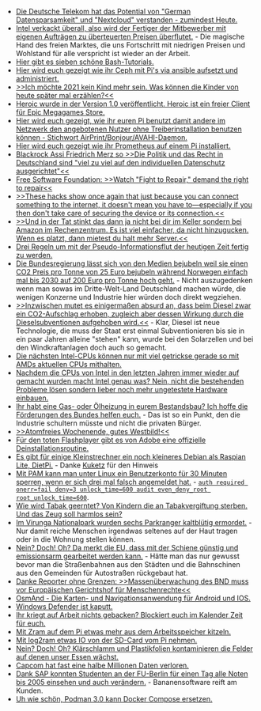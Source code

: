 * [Die Deutsche Telekom hat das Potential von "German Datensparsamkeit" und "Nextcloud" verstanden - zumindest Heute.](https://nextcloud.com/blog/telekom-and-nextcloud-offer-collaboration-platform-for-european-data-sovereignty-and-gdpr-compliance/)
* [Intel verkackt überall, also wird der Fertiger der Mitbewerber mit eigenen Aufträgen zu überteuerten Preisen überflutet.](https://www.heise.de/news/Intel-verhandelt-mit-Samsung-und-TSMC-ueber-Outsourcing-der-CPU-Produktion-5019586.html) - Die magische Hand des freien Marktes, die uns Fortschritt mit niedrigen Preisen und Wohlstand für alle verspricht ist wieder an der Arbeit.
* [Hier gibt es sieben schöne Bash-Tutorials.](https://opensource.com/article/21/1/bash)
* [Hier wird euch gezeigt wie ihr Ceph mit Pi's via ansible aufsetzt und administriert.](https://opensource.com/article/21/1/ceph-raspberry-pi)
* [>>Ich möchte 2021 kein Kind mehr sein. Was können die Kinder von heute später mal erzählen?<<](https://kiezschreiber.blogspot.com/2021/01/grandpa-simpson-erzahlt.html)
* [Heroic wurde in der Version 1.0 veröffentlicht. Heroic ist ein freier Client für Epic Megagames Store.](https://www.onli-blogging.de/2001/Heroic-1.0-veroeffentlicht,-FOSS-Client-fuer-Epic.html)
* [Hier wird euch gezeigt, wie ihr euren Pi benutzt damit andere im Netzwerk den angebotenen Nutzer ohne Treiberinstallation benutzen können - Stichwort AirPrint/Bonjour/AVAHI-Daemon.](https://pimylifeup.com/raspberry-pi-airprint/)
* [Hier wird euch gezeigt wie ihr Prometheus auf einem Pi installiert.](https://pimylifeup.com/raspberry-pi-prometheus/)
* [Blackrock Assi Friedrich Merz so >>Die Politik und das Recht in Deutschland sind "viel zu viel auf den individuellen Datenschutz ausgerichtet"<<](https://blog.fefe.de/?ts=a10285ae)
* [Free Software Foundation: >>Watch "Fight to Repair," demand the right to repair<<](https://www.fsf.org/blogs/community/watch-fight-to-repair-demand-the-right-to-repair)
* [>>These hacks show once again that just because you can connect something to the internet, it doesn't mean you have to—especially if you then don't take care of securing the device or its connection.<<](https://www.vice.com/en/article/m7apnn/your-cock-is-mine-now-hacker-locks-internet-connected-chastity-cage-demands-ransom)
* [>>Und in der Tat stinkt das dann ja nicht bei dir im Keller sondern bei Amazon im Rechenzentrum. Es ist viel einfacher, da nicht hinzugucken. Wenn es platzt, dann mietest du halt mehr Server.<<](https://blog.fefe.de/?ts=a102b606)
* [Drei Regeln um mit der Pseudo-Informationsflut der heutigen Zeit fertig zu werden.](https://opensource.com/article/21/1/email-rules)
* [Die Bundesregierung lässt sich von den Medien bejubeln weil sie einen CO2 Preis pro Tonne von 25 Euro bejubeln während Norwegen einfach mal bis 2030 auf 200 Euro pro Tonne hoch geht.](https://www.sonnenseite.com/de/politik/norwegen-verdreifacht-co%e2%82%82-abgabe-bis-2030/) - Nicht auszugedenken wenn man sowas im Dritte-Welt-Land Deutschland machen würde, die wenigen Konzerne und Industrie hier würden doch direkt wegziehen.
* [>>Inzwischen mutet es einigermaßen absurd an, dass beim Diesel zwar ein CO2-Aufschlag erhoben, zugleich aber dessen Wirkung durch die Dieselsubventionen aufgehoben wird.<<](https://www.sonnenseite.com/de/mobilitaet/brennstoffemissionshandel-corona-cent-auf-den-co%e2%82%82%e2%80%91preis/) - Klar, Diesel ist neue Technologie, die muss der Staat erst einmal Subventionieren bis sie in ein paar Jahren alleine "stehen" kann, wurde bei den Solarzellen und bei den Windkraftanlagen doch auch so gemacht.
* [Die nächsten Intel-CPUs können nur mit viel getrickse gerade so mit AMDs aktuellen CPUs mithalten.](https://www.planet3dnow.de/cms/60579-hersteller-benchmarks-sehen-intel-rocket-lake-bei-games-in-front/)
* [Nachdem die CPUs von Intel in den letzten Jahren immer wieder auf gemacht wurden macht Intel genau was? Nein, nicht die bestehenden Probleme lösen sondern lieber noch mehr ungetestete Hardware einbauen.](https://www.bleepingcomputer.com/news/security/intel-adds-hardware-based-ransomware-detection-to-11th-gen-cpus/)
* [Ihr habt eine Gas- oder Ölheizung in eurem Bestandsbau? Ich hoffe die Förderungen des Bundes helfen euch.](https://www.sonnenseite.com/de/tipps/welche-mehrkosten-kommen-auf-hauseigentuemer-zu/) - Das ist so ein Punkt, den die Industrie schultern müsste und nicht die privaten Bürger.
* [>>Atomfreies Wochenende, gutes Westbild!<<](https://www.henning-uhle.eu/wirtschaft-soziales/atomfreies-wochenende-gutes-westbild)
* [Für den toten Flashplayer gibt es von Adobe eine offizielle Deinstallationsroutine.](https://www.planet3dnow.de/cms/60599-flash-player-uninstaller-ende-des-adobe-flash-players/)
* [Es gibt für einige Kleinstrechner ein noch kleineres Debian als Raspian Lite, DietPi.](https://dietpi.com/#download) - Danke [Kuketz](https://www.kuketz-blog.de/dietpi-raspberry-pi-auf-diaet-raspberry-pi-teil2/) für den Hinweis
* [Mit PAM kann man unter Linux ein Benutzerkonto für 30 Minuten sperren, wenn er sich drei mal falsch angemeldet hat.](https://www.kuketz-blog.de/pam_tally2-in-kombination-mit-nitrokey-linux-nutzer-authentifikation/) - [`auth required onerr=fail deny=3 unlock_time=600 audit even_deny_root root_unlock_time=600`](https://wiki.archlinux.org/index.php/PAM).
* [Wie wird Tabak geerntet? Von Kindern die an Tabakvergiftung sterben. Und das Zeug soll harmlos sein?](https://netzfrauen.org/2021/01/11/tobacco/)
* [Im Virunga Nationalpark wurden sechs Parkranger kaltblütig ermordet.](https://netzfrauen.org/2021/01/11/virunga/) - Nur damit reiche Menschen irgendwas seltenes auf der Haut tragen oder in die Wohnung stellen können.
* [Nein? Doch! Oh? Da merkt die EU, dass mit der Schiene günstig und emissionsarm gearbeitet werden kann.](https://www.sonnenseite.com/de/mobilitaet/2021-ist-das-europaeische-jahr-der-schiene/) - Hätte man das nur gewusst bevor man die Straßenbahnen aus den Städten und die Bahnschinen aus den Gemeinden für Autostraßen rückgebaut hat.
* [Danke Reporter ohne Grenzen: >>Massenüberwachung des BND muss vor Europäischen Gerichtshof für Menschenrechte<<](https://netzpolitik.org/2021/reporter-ohne-grenzen-massenueberwachung-des-bnd-muss-vor-europaeischen-gerichtshof-fuer-menschenrechte/)
* [OsmAnd - Die Karten- und Navigationsanwendung für Android und IOS.](https://osmand.net/de/help-online)
* [Windows Defender ist kaputt.](https://blog.fefe.de/?ts=a103358f)
* [Ihr kriegt auf Arbeit nichts gebacken? Blockiert euch im Kalender Zeit für euch.](https://opensource.com/article/21/1/calendar-time-boxing)
* [Mit Zram auf dem Pi etwas mehr aus dem Arbeitsspeicher kitzeln.](https://pimylifeup.com/raspberry-pi-zram/)
* [Mit log2ram etwas IO von der SD-Card vom Pi nehmen.](https://pimylifeup.com/raspberry-pi-log2ram/)
* [Nein? Doch! Oh? Klärschlamm und Plastikfolien kontaminieren die Felder auf denen unser Essen wächst.](https://www.sonnenseite.com/de/wissenschaft/klaerschlaemme-und-plastikfolien-kontaminieren-die-felder/)
* [Capcom hat fast eine halbe Millionen Daten verloren.](https://www.bleepingcomputer.com/news/security/capcom-390-000-people-may-be-affected-by-ransomware-data-breach/)
* [Dank SAP konnten Studenten an der FU-Berlin für einen Tag alle Noten bis 2005 einsehen und auch verändern.](https://netzpolitik.org/2021/datenschutz-gau-freie-universitaet-berlin-gab-studierenden-vollen-zugriff-auf-alle-pruefungsdaten-update/) - Bananensoftware reift am Kunden.
* [Uh wie schön, Podman 3.0 kann Docker Compose ersetzen.](https://podman.io/blogs/2021/01/11/podman-compose.html)
